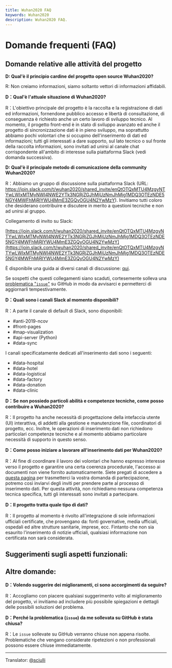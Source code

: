 ```yaml
---
title: Wuhan2020 FAQ
keywords: Wuhan2020
description: Wuhan2020 FAQ.
---
```


# Domande frequenti (FAQ)

## Domande relative alle attività del progetto

**D: Qual'è il principio cardine del progetto open source Wuhan2020?**

R: Non creiamo informazioni, siamo soltanto vettori di informazioni affidabili.

**D：Qual'è l'attuale situazione di Wuhan2020?**

R：L'obiettivo principale del progetto è la raccolta e la registrazione di dati ed informazioni, fornendone pubblico accesso e libertà di consultazione, di conseguenza è richiesto anche un certo lavoro di sviluppo tecnico. Al momento, il progetto front-end è in stato di sviluppo avanzato ed anche il progetto di sincronizzazione dati è in pieno sviluppo, ma soprattutto abbiamo pochi volontari che si occupino dell'inserimento di dati ed informazioni; tutti gli interessati a dare supporto, sul lato tecnico o sul fronte della raccolta informazioni, sono invitati ad unirsi al canale chat corrispondente all'ambito di interesse sulla piattaforma Slack (vedi domanda successiva).

**D: Qual'è il principale metodo di comunicazione della community Wuhan2020?**

R：Abbiamo un gruppo di discussione sulla piattaforma Slack (URL: https://join.slack.com/t/wuhan2020/shared_invite/enQtOTQxMTU4MzgyNTYwLWIxMTMyNWI4NWE2YTk3NGRjZGJhMjUzNmJhMjg1MDQ3OTEzNDE5NGY4MWFhMjRlYWU4MmE3ZGQyOGU4N2YwMzY). Invitiamo tutti coloro che desiderano contribuire e discutere in merito a questioni tecniche e non ad unirsi al gruppo.

Collegamento di invito su Slack:

[https://join.slack.com/t/wuhan2020/shared_invite/enQtOTQxMTU4MzgyNTYwLWIxMTMyNWI4NWE2YTk3NGRjZGJhMjUzNmJhMjg1MDQ3OTEzNDE5NGY4MWFhMjRlYWU4MmE3ZGQyOGU4N2YwMzY](https://join.slack.com/t/wuhan2020/shared_invite/enQtOTQxMTU4MzgyNTYwLWIxMTMyNWI4NWE2YTk3NGRjZGJhMjUzNmJhMjg1MDQ3OTEzNDE5NGY4MWFhMjRlYWU4MmE3ZGQyOGU4N2YwMzY)

È disponibile una guida ai diversi canali di discussione: [qui](./README_EN.md#Slack-Channel-Navigation).

Se sospetti che questi collegamenti siano scaduti, cortesemente solleva una [problematica "`issue`"](https://github.com/wuhan2020/wuhan2020/issues/) su GitHub in modo da avvisarci e permetterci di aggiornarli tempestivamente.

**D：Quali sono i canali Slack al momento disponibili?**

R：A parte il canale di default di Slack, sono disponibili:

* \#anti-2019-ncov
* \#front-pages
* \#map-visualization
* \#api-server (Python)
* \#data-sync

I canali specificatamente dedicati all'inserimento dati sono i seguenti:

* \#data-hospital
* \#data-hotel
* \#data-logistical
* \#data-factory
* \#data-donation
* \#data-clinic

**D：Se non possiedo particoli abilità e competenze tecniche, come posso contribuire a Wuhan2020?**

R：Il progetto ha anche necessità di progettazione della intefaccia utente (UI) interattiva, di addetti alla gestione e manutenzione file, coordinatori di progetto, ecc. Inoltre, le operazioni di inserimento dati non richiedono particolari competenze tecniche e al momento abbiamo particolare necessità di supporto in questo senso.

**D：Come posso iniziare a lavorare all'inserimento dati per Wuhan2020?**

R：Al fine di coordinare il lavoro dei volontari che hanno espresso interesse verso il progetto e garantire una certa coerenza procedurale, l'accesso ai documenti non viene fornito automaticamente. Siete pregati di accedere a [questa pagina](https://shimo.im/forms/YVJkGrGCWwQPTpqY/fill) per trasmetterci la vostra domanda di partecipazione, potremo così inviarvi degli inviti per prendere parte al processo di inserimento dati. Per questa attività, non richiediamo nessuna competenza tecnica specifica, tutti gli interessati sono invitati a partecipare.

**D：Il progetto tratta quale tipo di dati?**

R：Il progetto al momento è rivolto all'integrazione di sole informazioni ufficiali certificate, che provengano da: fonti governative, media ufficiali, ospedali ed altre strutture sanitarie, imprese, ecc. Fintanto che non sia esaurito l'inserimento di notizie ufficiali, qualsiasi informazione non certificata non sarà considerata.

## Suggerimenti sugli aspetti funzionali:

## Altre domande:

**D：Volendo suggerire dei miglioramenti, ci sono accorgimenti da seguire?**

R：Accogliamo con piacere qualsiasi suggerimento volto al miglioramento del progetto, vi invitiamo ad includere più possibile spiegazioni e dettagli delle possibili soluzioni del problema. 

**D：Perché la problematica (`issue`) da me sollevata su GitHub è stata chiusa?**

R：Le `issue` sollevate su GitHub verranno chiuse non appena risolte. Problematiche che vengano considerate ripetezioni o non professionali possono essere chiuse immediatamente.

---
Translator: [@sciulli](https://github.com/sciulli/wuhan2020.github.io)